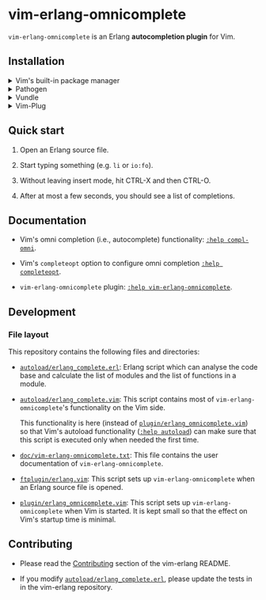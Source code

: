 # vim-erlang-omnicomplete

`vim-erlang-omnicomplete` is an Erlang **autocompletion plugin** for Vim.

## Installation

<details>
<summary>Vim's built-in package manager</summary>

This is the recommended installation method if you use at least Vim 8 and you
don't use another package manager.

Information about Vim's built-in package manager: [`:help packages`].

Installation steps:

1.  Clone this repository (you can replace `foo` with the directory name of your
    choice):

    ```sh
    $ git clone https://github.com/vim-erlang/vim-erlang-omnicomplete.git \
          ~/.vim/pack/foo/start/vim-erlang-omnicomplete
    ```

2.  Restart Vim.

3.  Generate help page (replace `foo` with the same directory name as above):

    ```
    :helptags ~/.vim/pack/foo/start/vim-erlang-omnicomplete/doc
    ```

</details>

<details>
<summary>Pathogen</summary>

Information about Pathogen: [Pathogen repository].

Installation steps:

1.  Clone this repository:

    ```
    $ git clone https://github.com/vim-erlang/vim-erlang-omnicomplete.git \
          ~/.vim/bundle/vim-erlang-omnicomplete
    ```

2.  Restart Vim.

3.  Generate help page:

    ```
    :Helptags
    ```
</details>

<details>
<summary>Vundle</summary>

Information about Vundle: [Vundle repository].

Installation steps:

1.  Add `vim-erlang-omnicomplete` to your plugin list in `.vimrc` by inserting
    the line that starts with `Plugin`:

    ```
    call vundle#begin()
      [...]
      Plugin 'vim-erlang/vim-erlang-omnicomplete'
      [...]
    call vundle#end()
    ```

2.  Restart Vim.

3.  Run `:PluginInstall`.
</details>

<details>
  <summary>Vim-Plug</summary>

Information about Vim-Plug: [vim-plug repository].

Installation steps:

1.  Add `vim-erlang-omnicomplete` to your plugin list in `.vimrc` by inserting the
    line that starts with `Plug`:

    ```
    call plug#begin()
      [...]
      Plug 'vim-erlang/vim-erlang-omnicomplete'
      [...]
    call plug#end()
    ```

2.  Restart Vim.

3.  Run `:PlugInstall`.

</details>

## Quick start

1.  Open an Erlang source file.

2.  Start typing something (e.g. `li` or `io:fo`).

3.  Without leaving insert mode, hit CTRL-X and then CTRL-O.

4.  After at most a few seconds, you should see a list of completions.

## Documentation

*   Vim's omni completion (i.e., autocomplete) functionality:
    [`:help compl-omni`].

*   Vim's `completeopt` option to configure omni completion
    [`:help completeopt`].

*   `vim-erlang-omnicomplete` plugin: [`:help vim-erlang-omnicomplete`].

## Development

### File layout

This repository contains the following files and directories:

<!-- If you edit the list, please keep the alphabetical order. -->

*   [`autoload/erlang_complete.erl`]: Erlang script which can analyse the code
    base and calculate the list of modules and the list of functions in
    a module.

*   [`autoload/erlang_complete.vim`]: This script contains most of
    `vim-erlang-omnicomplete`'s functionality on the Vim side.

    This functionality is here (instead of [`plugin/erlang_omnicomplete.vim`])
    so that Vim's autoload functionality ([`:help autoload`]) can make sure that
    this script is executed only when needed the first time.

*   [`doc/vim-erlang-omnicomplete.txt`]: This file contains the user
    documentation of `vim-erlang-omnicomplete`.

*   [`ftplugin/erlang.vim`]: This script sets up `vim-erlang-omnicomplete` when
    an Erlang source file is opened.

*   [`plugin/erlang_omnicomplete.vim`]: This script sets up
    `vim-erlang-omnicomplete` when Vim is started. It is kept small so that the
    effect on Vim's startup time is minimal.

## Contributing

*   Please read the [Contributing][vim-erlang-contributing] section of the
    vim-erlang README.

*   If you modify [`autoload/erlang_complete.erl`], please update the tests in
    in the vim-erlang repository.

<!-- If you modify the list below, please keep the order with `:sort i`. -->

[`:help autoload`]: https://vimhelp.org/eval.txt.html#autoload
[`:help compl-omni`]: https://vimhelp.org/insert.txt.html#compl-omni
[`:help completeopt`]: https://vimhelp.org/options.txt.html#%27completeopt%27
[`:help packages`]: https://vimhelp.org/repeat.txt.html#packages
[`:help vim-erlang-omnicomplete`]: doc/vim-erlang-omnicomplete.txt
[`autoload/erlang_complete.erl`]: autoload/erlang_complete.erl
[`autoload/erlang_complete.vim`]: autoload/erlang_complete.vim
[`doc/vim-erlang-omnicomplete.txt`]: doc/vim-erlang-omnicomplete.txt
[`ftplugin/erlang.vim`]: ftplugin/erlang.vim
[`plugin/erlang_omnicomplete.vim`]: plugin/erlang_omnicomplete.vim
[Pathogen repository]: https://github.com/tpope/vim-pathogen
[vim-erlang-contributing]: https://github.com/vim-erlang/vim-erlang#contributing
[vim-plug repository]: https://github.com/junegunn/vim-plug
[Vundle repository]: https://github.com/VundleVim/Vundle.vim
